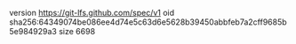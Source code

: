 version https://git-lfs.github.com/spec/v1
oid sha256:64349074be086ee4d74e5c63d6e5628b39450abbfeb7a2cff9685b5e984929a3
size 6698
